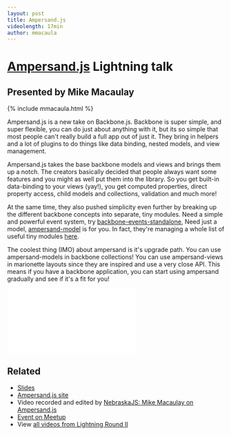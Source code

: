 ```yaml
---
layout: post
title: Ampersand.js
videolength: 17min
author: mmacaula
---
```


# [Ampersand.js](http://ampersandjs.com/) Lightning talk

## Presented by Mike Macaulay

{% include mmacaula.html %}

Ampersand.js is a new take on Backbone.js.  Backbone is super simple, and super flexible, you can do just about anything with it, but its so simple that most people can't really build a full app out of just it.  They bring in helpers and a lot of plugins to do things like data binding, nested models, and view management.  

Ampersand.js takes the base backbone models and views and brings them up a notch.  The creators basically decided that people always want some features and you might as well put them into the library.  So you get built-in data-binding to your views (yay!), you get computed properties, direct property access, child models and collections, validation and much more!  

At the same time, they also pushed simplicity even further by breaking up the different backbone concepts into separate, tiny modules.  Need a simple and powerful event system, try [backbone-events-standalone](https://www.npmjs.org/package/backbone-events-standalone), Need just a model, [ampersand-model](https://www.npmjs.org/package/ampersand-model) is for you.  In fact, they're managing a whole list of useful tiny modules [here](http://tools.ampersandjs.com/). 

The coolest thing (IMO) about ampersand is it's upgrade path.  You can use ampersand-models in backbone collections!  You can use ampersand-views in marionette layouts since they are inspired and use a very close API.  This means if you have a backbone application, you can start using ampersand gradually and see if it's a fit for you!


<div class="fluid-width-video-wrapper"><iframe src="//www.youtube.com/embed/UzJCz1qAiHg" frameborder="0" allowfullscreen></iframe></div>

## Related

* [Slides](http://slides.com/mikemacaulay/ampersand-js#/)
* [Ampersand.js site](http://ampersandjs.com/)
* Video recorded and edited by [NebraskaJS: Mike Macaulay on Ampersand.js](http://www.youtube.com/watch?v=UzJCz1qAiHg)
* [Event on Meetup](http://www.meetup.com/nebraskajs/events/181849992/)
* View [all videos from Lightning Round II](http://www.youtube.com/playlist?list=PLCCU6TIglvLHdiJPU2_qPF0Z2y8qMqq56)